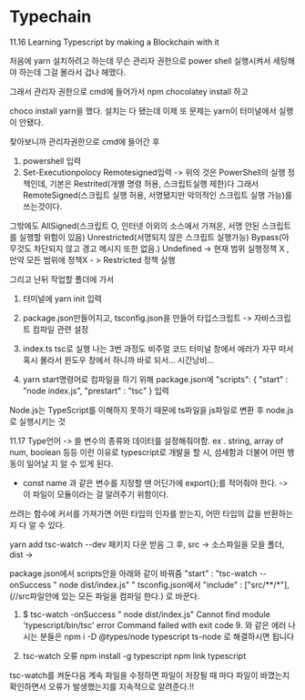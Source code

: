 # Typechain
11.16
Learning Typescript by making a Blockchain with it

처음에 yarn 설치하려고 하는데 무슨 관리자 권한으로 power shell 실행시켜서 세팅해야 하는데 그걸 몰라서 겁나 헤맸다.

그래서 관리자 권한으로 cmd에 들어가서 npm chocolatey install 하고

choco install yarn을 했다. 설치는 다 됐는데 이제 또 문제는 yarn이 터미널에서 실행이 안됐다.

찾아보니까 관리자권한으로 cmd에 들어간 후 

1. powershell 입력
2. Set-Executionpolocy Remotesigned입력
-> 위의 것은 PowerShell의 실행 정책인데, 
기본은 Restrited(개별 명령 허용, 스크립트실행 제한)다
그래서 RemoteSigned(스크립트 실행 허용, 서명됐지만 악의적인 스크립트 실행 가능)를 쓰는것이다.

그밖에도 AllSigned(스크립트 O, 인터넷 이외의 소스에서 가져온, 서명 안된 스크립트를 실행할 위험이 있음)
Unrestricted(서명되지 않은 스크립트 실행가능)
Bypass(아무것도 차단되지 않고 경고 메시지 또한 없음.)
Undefined -> 현재 범위 실행정책 X ,
만약 모든 범위에 정책X - > Restricted 정책 실행

그리고 난뒤 작업할 폴더에 가서
1. 터미널에 yarn init 입력
2. package.json만들어지고, tsconfig.json을 만들어 
타입스크립트 -> 자바스크립트 컴파일 관련 설정
3. index.ts tsc로 실행 
나는 3번 과정도 비주얼 코드 터미널 창에서 에러가 자꾸 떠서 혹시 몰라서 윈도우 창에서 하니까 바로 되서... 시간낭비...

4. yarn start명령어로 컴파일을 하기 위해
package.json에 
"scripts": {
    "start" : "node index.js",
    "prestart" : "tsc"
}
입력

Node.js는 TypeScript를 이해하지 못하기 때문에 
ts파일을 js파일로 변환 후 node.js로 실행시키는 것 

11.17 
Type언어 -> 쓸 변수의 종류와 데이터를 설정해줘야함.
ex . string, array of num, boolean 등등
이런 이유로 typescript로 개발을 할 시,
섬세함과 더불어 어떤 행동이 일어날 지 알 수 있게 된다.

+ const name 과 같은 변수를 지정할 땐 어딘가에 
export{};를 적어줘야 한다. -> 이 파일이 모듈이라는 걸
알려주기 위함이다.

쓰려는 함수에 커서를 가져가면 어떤 타입의 인자를 받는지,
어떤 타입의 값을 반환하는지 다 알 수 있다.

yarn add tsc-watch --dev 패키지 다운 받음
그 후, src -> 소스파일을 모을 폴더, dist ->

package.json에서 scripts안을 아래와 같이 바꿔줌
"start" : "tsc-watch --onSuccess \" node dist/index.js\" "
tsconfig.json에서 
"include" : ["src/**/*"], (//src파일안에 있는 모든 파일을 컴파일 한다.) 로 바꾼다.

1. $ tsc-watch -onSuccess " node dist/index.js"
Cannot find module 'typescript/bin/tsc'
error Command failed with exit code 9. 와 같은 에러 나시는 분들은
npm i -D @types/node typescript ts-node 로 해결하시면 됩니다

2. tsc-watch 오류 
npm install -g typescript
npm link typescript
    
    
tsc-watch를 켜둔다음 계속 파일을 수정하면
파일이 저장될 때 마다 파일이 바꼈는지 확인하면서 
오류가 발생했는지를 지속적으로 알려준다.!!